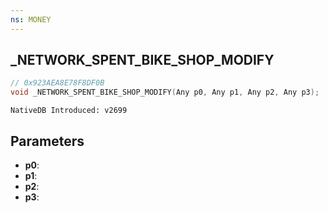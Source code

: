```yaml
---
ns: MONEY 
---
```


## _NETWORK_SPENT_BIKE_SHOP_MODIFY

```c
// 0x923AEA8E78F8DF0B 
void _NETWORK_SPENT_BIKE_SHOP_MODIFY(Any p0, Any p1, Any p2, Any p3);
```

```
NativeDB Introduced: v2699
```

## Parameters
* **p0**:
* **p1**:
* **p2**:
* **p3**:
